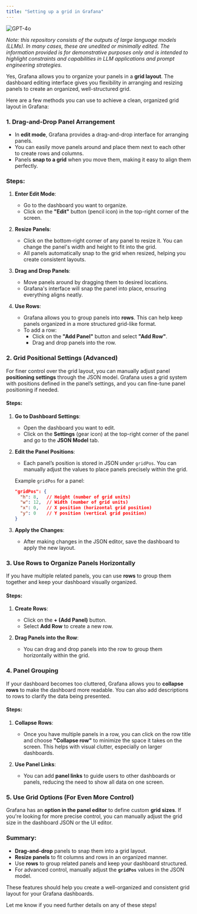 ```yaml
---
title: "Setting up a grid in Grafana"
---
```

![GPT-4o](https://img.shields.io/badge/GPT--4o-3333FF?style=for-the-badge&logo=openai&logoColor=white)



*Note: this repository consists of the outputs of large language models (LLMs). In many cases, these are unedited or minimally edited. The information provided is for demonstrative purposes only and is intended to highlight constraints and capabilities in LLM applications and prompt engineering strategies.*


Yes, Grafana allows you to organize your panels in a **grid layout**. The dashboard editing interface gives you flexibility in arranging and resizing panels to create an organized, well-structured grid.

Here are a few methods you can use to achieve a clean, organized grid layout in Grafana:

### 1. **Drag-and-Drop Panel Arrangement**
   - In **edit mode**, Grafana provides a drag-and-drop interface for arranging panels.
   - You can easily move panels around and place them next to each other to create rows and columns.
   - Panels **snap to a grid** when you move them, making it easy to align them perfectly.

### Steps:
1. **Enter Edit Mode**:
   - Go to the dashboard you want to organize.
   - Click on the **"Edit"** button (pencil icon) in the top-right corner of the screen.

2. **Resize Panels**:
   - Click on the bottom-right corner of any panel to resize it. You can change the panel's width and height to fit into the grid.
   - All panels automatically snap to the grid when resized, helping you create consistent layouts.

3. **Drag and Drop Panels**:
   - Move panels around by dragging them to desired locations.
   - Grafana's interface will snap the panel into place, ensuring everything aligns neatly.

4. **Use Rows**:
   - Grafana allows you to group panels into **rows**. This can help keep panels organized in a more structured grid-like format.
   - To add a row: 
     - Click on the **"Add Panel"** button and select **"Add Row"**.
     - Drag and drop panels into the row.

### 2. **Grid Positional Settings (Advanced)**
   For finer control over the grid layout, you can manually adjust panel **positioning settings** through the JSON model. Grafana uses a grid system with positions defined in the panel’s settings, and you can fine-tune panel positioning if needed.

#### Steps:
1. **Go to Dashboard Settings**:
   - Open the dashboard you want to edit.
   - Click on the **Settings** (gear icon) at the top-right corner of the panel and go to the **JSON Model** tab.

2. **Edit the Panel Positions**:
   - Each panel’s position is stored in JSON under `gridPos`. You can manually adjust the values to place panels precisely within the grid.

   Example `gridPos` for a panel:
   ```json
   "gridPos": {
     "h": 8,   // Height (number of grid units)
     "w": 12,  // Width (number of grid units)
     "x": 0,   // X position (horizontal grid position)
     "y": 0    // Y position (vertical grid position)
   }
   ```

3. **Apply the Changes**:
   - After making changes in the JSON editor, save the dashboard to apply the new layout.

### 3. **Use Rows to Organize Panels Horizontally**
   If you have multiple related panels, you can use **rows** to group them together and keep your dashboard visually organized.

#### Steps:
1. **Create Rows**:
   - Click on the **+ (Add Panel)** button.
   - Select **Add Row** to create a new row.
   
2. **Drag Panels into the Row**:
   - You can drag and drop panels into the row to group them horizontally within the grid.

### 4. **Panel Grouping**
   If your dashboard becomes too cluttered, Grafana allows you to **collapse rows** to make the dashboard more readable. You can also add descriptions to rows to clarify the data being presented.

#### Steps:
1. **Collapse Rows**:
   - Once you have multiple panels in a row, you can click on the row title and choose **"Collapse row"** to minimize the space it takes on the screen. This helps with visual clutter, especially on larger dashboards.
   
2. **Use Panel Links**:
   - You can add **panel links** to guide users to other dashboards or panels, reducing the need to show all data on one screen.

### 5. **Use Grid Options (For Even More Control)**
   Grafana has an **option in the panel editor** to define custom **grid sizes**. If you're looking for more precise control, you can manually adjust the grid size in the dashboard JSON or the UI editor.

### Summary:
- **Drag-and-drop** panels to snap them into a grid layout.
- **Resize panels** to fit columns and rows in an organized manner.
- Use **rows** to group related panels and keep your dashboard structured.
- For advanced control, manually adjust the **`gridPos`** values in the JSON model.

These features should help you create a well-organized and consistent grid layout for your Grafana dashboards.

Let me know if you need further details on any of these steps!